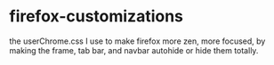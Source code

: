 # firefox-customizations
the userChrome.css I use to make firefox more zen, more focused, by making the frame, tab bar, and navbar autohide or hide them totally.
